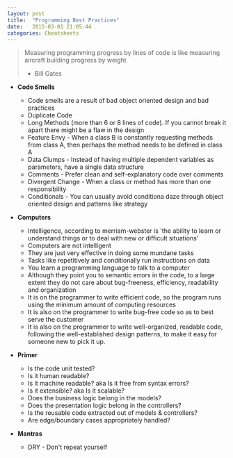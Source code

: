 ```yaml
---
layout: post
title:  "Programming Best Practices"
date:   2015-03-01 21:05:44
categories: Cheatsheets
---
```

> Measuring programming progress by lines of code is like measuring aircraft building progress by weight
> - Bill Gates

* __Code Smells__
  * Code smells are a result of bad object oriented design and bad practices
  * Duplicate Code
  * Long Methods (more than 6 or 8 lines of code). If you cannot break it apart there might be a flaw in the design
  * Feature Envy - When a class B is constantly requesting methods from class A, then perhaps the method needs to be defined in class A
  * Data Clumps - Instead of having multiple dependent variables as parameters, have a single data structure 
  * Comments - Prefer clean and self-explanatory code over comments
  * Divergent Change - When a class or method has more than one responsibility
  * Conditionals - You can usually avoid conditiona daze through object oriented design and patterns like strategy

* __Computers__
  * Intelligence, according to merriam-webster is 'the ability to learn or understand things or to deal with new or difficult situations'
  * Computers are not intelligent
  * They are just very effective in doing some mundane tasks
  * Tasks like repetitively and conditionally run instructions on data
  * You learn a programming language to talk to a computer
  * Although they point you to semantic errors in the code, to a large extent they do not care about bug-freeness, efficiency, readability and organization
  * It is on the programmer to write efficient code, so the program runs using the minimum amount of computing resources
  * It is also on the programmer to write bug-free code so as to best serve the customer
  * It is also on the programmer to write well-organized, readable code, following the well-established design patterns, to make it easy for someone new to pick it up.
  
* __Primer__
  * Is the code unit tested?
  * Is it human readable?
  * Is it machine readable? aka Is it free from syntax errors?
  * Is it extensible? aka Is it scalable?
  * Does the business logic belong in the models?
  * Does the presentation logic belong in the controllers?
  * Is the reusable code extracted out of models & controllers?
  * Are edge/boundary cases appropriately handled?

* __Mantras__
  * DRY - Don't repeat yourself

